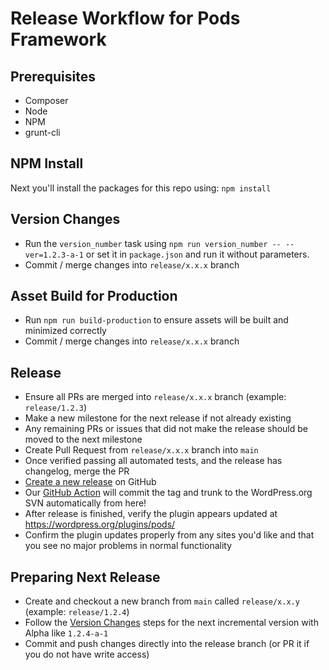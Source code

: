 # Release Workflow for Pods Framework

## Prerequisites

* Composer
* Node
* NPM
* grunt-cli

## NPM Install

Next you'll install the packages for this repo using: `npm install`

## Version Changes

* Run the `version_number` task using `npm run version_number -- --ver=1.2.3-a-1` or set it in `package.json` and run it without parameters.
* Commit / merge changes into `release/x.x.x` branch

## Asset Build for Production

* Run `npm run build-production` to ensure assets will be built and minimized correctly
* Commit / merge changes into `release/x.x.x` branch 

## Release

* Ensure all PRs are merged into `release/x.x.x` branch (example: `release/1.2.3`)
* Make a new milestone for the next release if not already existing
* Any remaining PRs or issues that did not make the release should be moved to the next milestone
* Create Pull Request from `release/x.x.x` branch into `main`
* Once verified passing all automated tests, and the release has changelog, merge the PR
* [Create a new release](https://github.com/pods-framework/pods/releases/new) on GitHub
* Our [GitHub Action](https://github.com/pods-framework/pods/blob/release/main/.github/workflows/wordpress-plugin-deploy.yml) will commit the tag and trunk to the WordPress.org SVN automatically from here!
* After release is finished, verify the plugin appears updated at https://wordpress.org/plugins/pods/
* Confirm the plugin updates properly from any sites you'd like and that you see no major problems in normal functionality

## Preparing Next Release

* Create and checkout a new branch from `main` called `release/x.x.y` (example: `release/1.2.4`)
* Follow the [Version Changes](#version-changes) steps for the next incremental version with Alpha like `1.2.4-a-1`
* Commit and push changes directly into the release branch (or PR it if you do not have write access)
